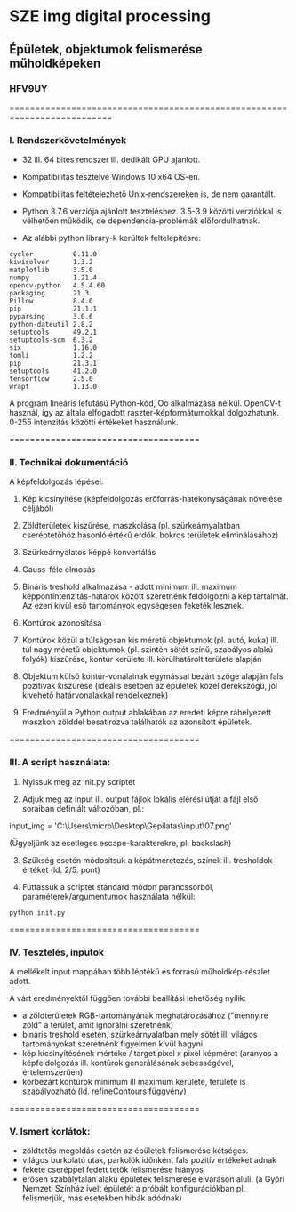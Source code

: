 # SZE img digital processing

## Épületek, objektumok felismerése műholdképeken

### HFV9UY

==========================================================================




###  I. Rendszerkövetelmények

- 32 ill. 64 bites rendszer ill. dedikált GPU ajánlott. 

- Kompatibilitás tesztelve Windows 10 x64 OS-en.
- Kompatibilitás feltételezhető Unix-rendszereken is, de nem garantált.

- Python 3.7.6 verziója ajánlott teszteléshez. 3.5-3.9 közötti verziókkal is vélhetően működik, de dependencia-problémák előfordulhatnak.

- Az alábbi python library-k kerültek feltelepítésre: 

```
cycler          0.11.0
kiwisolver      1.3.2
matplotlib      3.5.0
numpy           1.21.4
opencv-python   4.5.4.60
packaging       21.3
Pillow          8.4.0
pip             21.1.1
pyparsing       3.0.6
python-dateutil 2.8.2
setuptools      49.2.1
setuptools-scm  6.3.2
six             1.16.0
tomli           1.2.2
pip             21.3.1
setuptools      41.2.0
tensorflow      2.5.0
wrapt           1.13.0
```

A program lineáris lefutású Python-kód, Oo alkalmazása nélkül. OpenCV-t használ, így az általa elfogadott raszter-képformátumokkal dolgozhatunk. 0-255 intenzitás közötti értékeket használunk.


=====================================


### II. Technikai dokumentáció

A képfeldolgozás lépései:

1. Kép kicsinyítése (képfeldolgozás erőforrás-hatékonyságának növelése céljából)

2. Zöldterületek kiszűrése, maszkolása (pl. szürkeárnyalatban cseréptetőhöz hasonló értékű erdők, bokros területek eliminálásához)

3. Szürkeárnyalatos képpé konvertálás

4. Gauss-féle elmosás

5. Bináris treshold alkalmazása - adott minimum ill. maximum képpontintenzitás-határok között szeretnénk feldolgozni a kép tartalmát. Az ezen kívül eső tartományok egységesen feketék lesznek.

6. Kontúrok azonosítása

7. Kontúrok közül a túlságosan kis méretű objektumok (pl. autó, kuka) ill. túl nagy méretű objektumok (pl. szintén sötét színű, szabályos alakú folyók) kiszűrése, kontúr kerülete ill. körülhatárolt területe alapján

8. Objektum külső kontúr-vonalainak egymással bezárt szöge alapján fals pozitívak kiszűrése (ideális esetben az épületek közel derékszögű, jól kivehető határvonalakkal rendelkeznek)

9. Eredményül a Python output ablakában az eredeti képre ráhelyezett maszkon zölddel besatírozva találhatók az azonsított épületek.



=====================================



### III. A script használata:

1. Nyissuk meg az init.py scriptet

2. Adjuk meg az input ill. output fájlok lokális elérési útját a fájl első soraiban definiált változóban, pl.:

input_img = 'C:\\Users\\micro\\Desktop\\Gepilatas\\input\\07.png'

(Ügyeljünk az esetleges escape-karakterekre, pl. backslash)

3. Szükség esetén módosítsuk a képátméretezés, színek ill. tresholdok értékét (ld. 2/5. pont)

4. Futtassuk a scriptet standard módon parancssorból, paraméterek/argumentumok használata nélkül: 

`python init.py`


=====================================


### IV. Tesztelés, inputok

A mellékelt input mappában több léptékű és forrású műholdkép-részlet adott.

A várt eredményektől függően további beállítási lehetőség nyílik:

- a zöldterületek RGB-tartományának meghatározásához ("mennyire zöld" a terület, amit ignorálni szeretnénk)
- bináris treshold esetén, szürkeárnyalatban mely sötét ill. világos tartományokat szeretnénk figyelmen kívül hagyni
- kép kicsinyítésének mértéke / target pixel x pixel képméret (arányos a képfeldolgozás ill. kontúrok generálásának sebességével, értelemszerűen)
- körbezárt kontúrok minimum ill maximum kerülete, területe is szabályozható (ld. refineContours függvény)


=====================================

### V. Ismert korlátok:

- zöldtetős megoldás esetén az épületek felismerése kétséges.
- világos burkolatú utak, parkolók időnként fals pozitív értékeket adnak
- fekete cseréppel fedett tetők felismerése hiányos
- erősen szabálytalan alakú épületek felismerése elváráson aluli. (a Győri Nemzeti Színház ívelt épületét a próbált konfigurációkban pl. felismerjük, más esetekben hibák adódnak)



